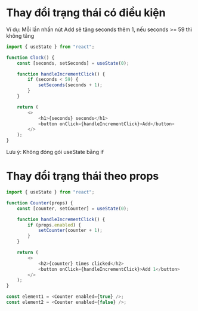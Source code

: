 # Thay đổi trạng thái có điều kiện

Ví dụ: Mỗi lần nhấn nút Add sẽ tăng seconds thêm 1, nếu seconds >= 59 thì không tăng

```js
import { useState } from "react";

function Clock() {
    const [seconds, setSeconds] = useState(0);

    function handleIncrementClick() {
        if (seconds < 59) {
            setSeconds(seconds + 1);
        }
    }

    return (
        <>
            <h1>{seconds} seconds</h1>
            <button onClick={handleIncrementClick}>Add</button>
        </>
    );
}
```

Lưu ý: Không đóng gói useState bằng if

# Thay đổi trạng thái theo props

```js
import { useState } from "react";

function Counter(props) {
    const [counter, setCounter] = useState(0);

    function handleIncrementClick() {
        if (props.enabled) {
            setCounter(counter + 1);
        }
    }

    return (
        <>
            <h2>{counter} times clicked</h2>
            <button onClick={handleIncrementClick}>Add 1</button>
        </>
    );
}

const element1 = <Counter enabled={true} />;
const element2 = <Counter enabled={false} />;
```
